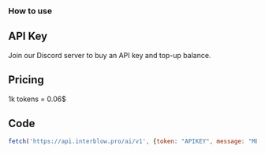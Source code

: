 ### How to use

## API Key
Join our Discord server to buy an API key and top-up balance.

## Pricing
1k tokens = 0.06$

## Code
```js
fetch('https://api.interblow.pro/ai/v1', {token: "APIKEY", message: "MESSAGE"}).then((response) => response.json()).then((data) => console.log(data.responsemessage));```
